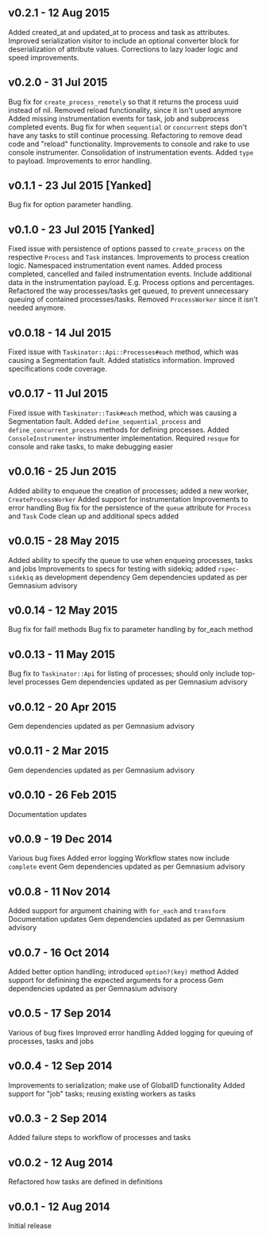 v0.2.1 - 12 Aug 2015
---
Added created_at and updated_at to process and task as attributes.
Improved serialization visitor to include an optional converter block for deserialization of attribute values.
Corrections to lazy loader logic and speed improvements.

v0.2.0 - 31 Jul 2015
---
Bug fix for `create_process_remotely` so that it returns the process uuid instead of nil.
Removed reload functionality, since it isn't used anymore
Added missing instrumentation events for task, job and subprocess completed events.
Bug fix for when `sequential` or `concurrent` steps don't have any tasks to still continue processing.
Refactoring to remove dead code and "reload" functionality.
Improvements to console and rake to use console instrumenter.
Consolidation of instrumentation events. Added `type` to payload.
Improvements to error handling.

v0.1.1 - 23 Jul 2015  [Yanked]
---
Bug fix for option parameter handling.

v0.1.0 - 23 Jul 2015 [Yanked]
---
Fixed issue with persistence of options passed to `create_process` on the respective `Process` and `Task` instances.
Improvements to process creation logic.
Namespaced instrumentation event names.
Added process completed, cancelled and failed instrumentation events.
Include additional data in the instrumentation payload. E.g. Process options and percentages.
Refactored the way processes/tasks get queued, to prevent unnecessary queuing of contained processes/tasks.
Removed `ProcessWorker` since it isn't needed anymore.

v0.0.18 - 14 Jul 2015
---
Fixed issue with `Taskinator::Api::Processes#each` method, which was causing a Segmentation fault.
Added statistics information.
Improved specifications code coverage.

v0.0.17 - 11 Jul 2015
---
Fixed issue with `Taskinator::Task#each` method, which was causing a Segmentation fault.
Added `define_sequential_process` and `define_concurrent_process` methods for defining processes.
Added `ConsoleInstrumenter` instrumenter implementation.
Required `resque` for console and rake tasks, to make debugging easier

v0.0.16 - 25 Jun 2015
---
Added ability to enqueue the creation of processes; added a new worker, `CreateProcessWorker`
Added support for instrumentation
Improvements to error handling
Bug fix for the persistence of the `queue` attribute for `Process` and `Task`
Code clean up and additional specs added

v0.0.15 - 28 May 2015
---
Added ability to specify the queue to use when enqueing processes, tasks and jobs
Improvements to specs for testing with sidekiq; added `rspec-sidekiq` as development dependency
Gem dependencies updated as per Gemnasium advisory

v0.0.14 - 12 May 2015
---
Bug fix for fail! methods
Bug fix to parameter handling by for_each method

v0.0.13 - 11 May 2015
---
Bug fix to `Taskinator::Api` for listing of processes; should only include top-level processes
Gem dependencies updated as per Gemnasium advisory

v0.0.12 - 20 Apr 2015
---
Gem dependencies updated as per Gemnasium advisory

v0.0.11 - 2 Mar 2015
---
Gem dependencies updated as per Gemnasium advisory

v0.0.10 - 26 Feb 2015
---
Documentation updates

v0.0.9 - 19 Dec 2014
---
Various bug fixes
Added error logging
Workflow states now include `complete` event
Gem dependencies updated as per Gemnasium advisory

v0.0.8 - 11 Nov 2014
---
Added support for argument chaining with `for_each` and `transform`
Documentation updates
Gem dependencies updated as per Gemnasium advisory

v0.0.7 - 16 Oct 2014
---
Added better option handling; introduced `option?(key)` method
Added support for definining the expected arguments for a process
Gem dependencies updated as per Gemnasium advisory

v0.0.5 - 17 Sep 2014
---
Various of bug fixes
Improved error handling
Added logging for queuing of processes, tasks and jobs

v0.0.4 - 12 Sep 2014
---
Improvements to serialization; make use of GlobalID functionality
Added support for "job" tasks; reusing existing workers as tasks

v0.0.3 - 2 Sep 2014
---
Added failure steps to workflow of processes and tasks

v0.0.2 - 12 Aug 2014
---
Refactored how tasks are defined in definitions

v0.0.1 - 12 Aug 2014
---
Initial release
